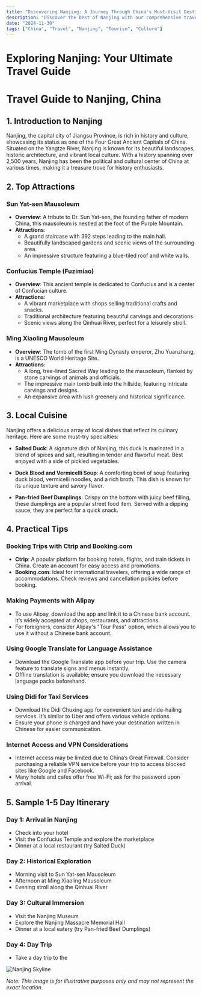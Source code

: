 ```yaml
---
title: "Discovering Nanjing: A Journey Through China's Must-Visit Destination"
description: "Discover the best of Nanjing with our comprehensive travel guide. Explore top attractions, savor local cuisine, and get insider tips for an unforgettable Chinese adventure."
date: "2024-11-30"
tags: ["China", "Travel", "Nanjing", "Tourism", "Culture"]
---
```


# Exploring Nanjing: Your Ultimate Travel Guide

# Travel Guide to Nanjing, China

## 1. Introduction to Nanjing
Nanjing, the capital city of Jiangsu Province, is rich in history and culture, showcasing its status as one of the Four Great Ancient Capitals of China. Situated on the Yangtze River, Nanjing is known for its beautiful landscapes, historic architecture, and vibrant local culture. With a history spanning over 2,500 years, Nanjing has been the political and cultural center of China at various times, making it a treasure trove for history enthusiasts.

## 2. Top Attractions

### Sun Yat-sen Mausoleum
- **Overview**: A tribute to Dr. Sun Yat-sen, the founding father of modern China, this mausoleum is nestled at the foot of the Purple Mountain.
- **Attractions**:
  - A grand staircase with 392 steps leading to the main hall.
  - Beautifully landscaped gardens and scenic views of the surrounding area.
  - An impressive structure featuring a blue-tiled roof and white walls.

### Confucius Temple (Fuzimiao)
- **Overview**: This ancient temple is dedicated to Confucius and is a center of Confucian culture.
- **Attractions**:
  - A vibrant marketplace with shops selling traditional crafts and snacks.
  - Traditional architecture featuring beautiful carvings and decorations.
  - Scenic views along the Qinhuai River, perfect for a leisurely stroll.

### Ming Xiaoling Mausoleum
- **Overview**: The tomb of the first Ming Dynasty emperor, Zhu Yuanzhang, is a UNESCO World Heritage Site.
- **Attractions**:
  - A long, tree-lined Sacred Way leading to the mausoleum, flanked by stone carvings of animals and officials.
  - The impressive main tomb built into the hillside, featuring intricate carvings and designs.
  - An expansive area with lush greenery and historical significance.

## 3. Local Cuisine
Nanjing offers a delicious array of local dishes that reflect its culinary heritage. Here are some must-try specialties:

- **Salted Duck**: A signature dish of Nanjing, this duck is marinated in a blend of spices and salt, resulting in tender and flavorful meat. Best enjoyed with a side of pickled vegetables.
  
- **Duck Blood and Vermicelli Soup**: A comforting bowl of soup featuring duck blood, vermicelli noodles, and a rich broth. This dish is known for its unique texture and savory flavor.

- **Pan-fried Beef Dumplings**: Crispy on the bottom with juicy beef filling, these dumplings are a popular street food item. Served with a dipping sauce, they are perfect for a quick snack.

## 4. Practical Tips

### Booking Trips with Ctrip and Booking.com
- **Ctrip**: A popular platform for booking hotels, flights, and train tickets in China. Create an account for easy access and promotions.
- **Booking.com**: Ideal for international travelers, offering a wide range of accommodations. Check reviews and cancellation policies before booking.

### Making Payments with Alipay
- To use Alipay, download the app and link it to a Chinese bank account. It’s widely accepted at shops, restaurants, and attractions.
- For foreigners, consider Alipay's "Tour Pass" option, which allows you to use it without a Chinese bank account.

### Using Google Translate for Language Assistance
- Download the Google Translate app before your trip. Use the camera feature to translate signs and menus instantly.
- Offline translation is available; ensure you download the necessary language packs beforehand.

### Using Didi for Taxi Services
- Download the Didi Chuxing app for convenient taxi and ride-hailing services. It’s similar to Uber and offers various vehicle options.
- Ensure your phone is charged and have your destination written in Chinese for easier communication.

### Internet Access and VPN Considerations
- Internet access may be limited due to China’s Great Firewall. Consider purchasing a reliable VPN service before your trip to access blocked sites like Google and Facebook.
- Many hotels and cafes offer free Wi-Fi; ask for the password upon arrival.

## 5. Sample 1-5 Day Itinerary

### Day 1: Arrival in Nanjing
- Check into your hotel
- Visit the Confucius Temple and explore the marketplace
- Dinner at a local restaurant (try Salted Duck)

### Day 2: Historical Exploration
- Morning visit to Sun Yat-sen Mausoleum
- Afternoon at Ming Xiaoling Mausoleum
- Evening stroll along the Qinhuai River

### Day 3: Cultural Immersion
- Visit the Nanjing Museum
- Explore the Nanjing Massacre Memorial Hall
- Dinner at a local eatery (try Pan-fried Beef Dumplings)

### Day 4: Day Trip
- Take a day trip to the

<img src="https://source.unsplash.com/1600x900/?Nanjing,cityscape" alt="Nanjing Skyline" loading="lazy">

*Note: This image is for illustrative purposes only and may not represent the exact location.*

